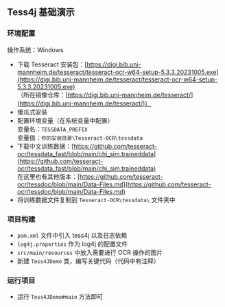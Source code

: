 ## Tess4j 基础演示
### 环境配置
操作系统：Windows  
- 下载 Tesseract 安装包：[https://digi.bib.uni-mannheim.de/tesseract/tesseract-ocr-w64-setup-5.3.3.20231005.exe](https://digi.bib.uni-mannheim.de/tesseract/tesseract-ocr-w64-setup-5.3.3.20231005.exe)  
  （所在镜像仓库：[https://digi.bib.uni-mannheim.de/tesseract/](https://digi.bib.uni-mannheim.de/tesseract/)）
- 傻瓜式安装
- 配置环境变量（在系统变量中配置）  
变量名：`TESSDATA_PREFIX`  
变量值：`你的安装目录\Tesseract-OCR\tessdata`
- 下载中文训练数据：[https://github.com/tesseract-ocr/tessdata_fast/blob/main/chi_sim.traineddata](https://github.com/tesseract-ocr/tessdata_fast/blob/main/chi_sim.traineddata)  
在这里也有其他版本：[https://github.com/tesseract-ocr/tessdoc/blob/main/Data-Files.md](https://github.com/tesseract-ocr/tessdoc/blob/main/Data-Files.md)  
- 将训练数据文件复制到 `Tesseract-OCR\tessdata\` 文件夹中  
### 项目构建
- `pom.xml` 文件中引入 tess4j 以及日志依赖  
- `log4j.properties` 作为 log4j 的配置文件  
- `src/main/resources` 中放入需要进行 OCR 操作的图片  
- 新建 `Tess4JDemo` 类，编写关键代码（代码中有注释）  
### 运行项目
- 运行 `Tess4JDemo#main` 方法即可